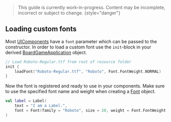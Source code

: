 [UIComponentDoc]: /guides/components/uicomponents
[BoardGameApplicationKDoc]: /docs/tools.aqua.bgw.core/-board-game-application/index.html
[FontKDoc]: /docs/tools.aqua.bgw.util/-font/index.html

> This guide is currently work-in-progress. Content may be incomplete, incorrect or subject to change.
> {style="danger"}

## Loading custom fonts

Most [UIComponents][UIComponentDoc] have a `font` parameter which can be passed to the constructor. In order to load a custom font use the `init`-block in your derived [BoardGameApplication][BoardGameApplicationKDoc] object.

```kotlin
// Load Roboto-Regular.ttf from root of resource folder
init {
    loadFont("Roboto-Regular.ttf", "Roboto", Font.FontWeight.NORMAL)
}
```

Now the font is registered and ready to use in your components. Make sure to use the specified font name and weight when creating a [Font][FontKDoc] object.

```kotlin
val label = Label(
    text = "I am a Label.",
    font = Font(family = "Roboto", size = 20, weight = Font.FontWeight.NORMAL)
)
```
